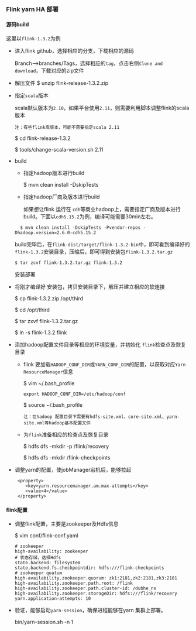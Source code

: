 ### Flink yarn HA 部署

#### 源码build

  这里以`flink-1.3.2`为例

- 进入flink github，选择相应的分支，下载相应的源码

   Branch-->branches/Tags，选择相应的`tag`，点击右侧`Clone and download`，下载对应的zip文件

- 解压文件
   $ unzip flink-release-1.3.2.zip

- 指定`scala`版本

   scala默认版本为`2.10`，如果平台使用`2.11`，则需要利用脚本调整flink的scala版本

   `注：有些flink高版本，可能不需要指定scala 2.11`

   $ cd flink-release-1.3.2

   $ tools/change-scala-version.sh 2.11

- build

   - 指定hadoop版本进行build

     $ mvn clean install -DskipTests

   - 指定hadoop厂商及版本进行build


      如果想让flink 运行在 `cdh`等商业hadoop上，需要指定厂商及版本进行build。下面以`cdh5.15.2`为例，编译可能需要30min左右。
   ```
     $ mvn clean install -DskipTests -Pvendor-repos -Dhadoop.version=2.6.0-cdh5.15.2
   ```

     build完毕后，在`flink-dist/target/flink-1.3.2-bin`中，即可看到编译好的`flink-1.3.2`安装目录，压缩后，即可得到安装包`flink-1.3.2.tar.gz`

   ```
   $ tar zcvf flink-1.3.2.tar.gz flink-1.3.2
   ```

   安装部署

- 将刚才编译好 安装包，拷贝安装目录下，解压并建立相应的软连接

  $ cp flink-1.3.2.zip   /opt/third

  $ cd /opt/third

  $ tar zxvf flink-1.3.2.tar.gz

  $ ln -s flink-1.3.2 flink

- 添加hadoop配置文件目录等相应的环境变量，并初始化 `flink`检查点及恢复目录

  - flink 要加载`HADOOP_CONF_DIR`或`YARN_CONF_DIR`的配置，以获取对应`Yarn ResourceManager`信息

    $ vim ~/.bash_profile

    ```
    export HADOOP_CONF_DIR=/etc/hadoop/conf
    ```

    $ source ~/.bash_profile

    `注：在hadoop 配置目录下需要有hdfs-site.xml、core-site.xml、yarn-site.xml等hadoop基本配置文件`

  - 为`flink`准备相应的检查点及恢复目录

    $  hdfs dfs  -mkdir -p  /flink/recovery

    $  hdfs  dfs -mkdir /flink-checkpoints
 - 调整yarn的配置，使jobManager宕机后，能够拉起
   ```
    <property>
       <key>yarn.resourcemanager.am.max-attempts</key>
       <value>4</value>
    </property>
   ```

#### flink配置

- 调整flink配置，主要是zookeeper及Hdfs信息

     $ vim conf/flink-conf.yaml 

     ```
     # zookeeper
     high-availability: zookeeper
     # 状态存储，选择Hdfs
     state.backend: filesystem
     state.backend.fs.checkpointdir: hdfs:///flink-checkpoints
     # zookeeper quatum
     high-availability.zookeeper.quorum: zk1:2181,zk2:2181,zk3:2181
     high-availability.zookeeper.path.root: /flink
     high-availability.zookeeper.path.cluster-id: /dubhe_ns
     high-availability.zookeeper.storageDir: hdfs:///flink/recovery
     yarn.application-attempts: 10
     ```

- 验证，能够启动`yarn-session`，确保进程能够在yarn 集群上部署。

  bin/yarn-session.sh -n 1
